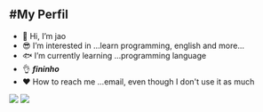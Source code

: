  #My Perfil 
- 
- :call_me_hand: Hi, I’m jao
- :sunglasses: I’m interested in ...learn programming, english and more...
- :fish: I’m currently learning ...programming language
- :ok_hand: ***fininho***
- :heart: How to reach me ...email, even though I don't use it as much

![](https://img.shields.io/badge/Scratch-4D97FF?style=for-the-badge&logo=Scratch&logoColor=white)
![](https://img.shields.io/badge/JavaScript-323330?style=for-the-badge&logo=javascript&logoColor=F7DF1E)
